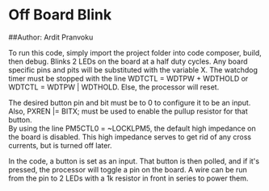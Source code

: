 # Off Board Blink
##Author: Ardit Pranvoku  

To run this code, simply import the project folder into code composer, build, then debug.
Blinks 2 LEDs on the board at a half duty cycles.
Any board specific pins and pits will be substituted with the variable X.
The watchdog timer must be stopped with the line WDTCTL = WDTPW + WDTHOLD or WDTCTL = WDTPW | WDTHOLD.
Else, the processor will reset.

The desired button pin and bit must be to 0 to configure it to be an input.
Also,  PXREN |= BITX; must be used to enable the pullup resistor for that button.     
By using the line PM5CTL0 = ~LOCKLPM5, the default high impedance on the board is disabled.
This high impedance serves to get rid of any cross currents, but is turned off later.

In the code, a button is set as an input. That button is then polled, and if it's pressed,
the processor will toggle a pin on the board. A wire can be run from the pin to 2 LEDs with a 1k resistor in front 
in series to power them.